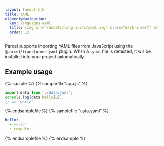 ```yaml
---
layout: layout.njk
title: YAML
eleventyNavigation:
  key: languages-yaml
  title: <img src="/assets/lang-icons/yaml.svg" class="dark-invert" alt=""/> YAML
  order: 13
---
```


Parcel supports importing YAML files from JavaScript using the `@parcel/transformer-yaml` plugin. When a `.yaml` file is detected, it will be installed into your project automatically.

## Example usage

{% sample %}
{% samplefile "app.js" %}

```js
import data from './data.yaml';
console.log(data.hello[0]);
// => "world"
```

{% endsamplefile %}
{% samplefile "data.yaml" %}

```yaml
hello:
  - world
  - computer
```

{% endsamplefile %}
{% endsample %}
